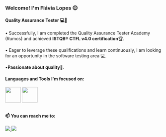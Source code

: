 ### Welcome! I'm Flávia Lopes 😊
#### Quality Assurance Tester 💻🚀

• Successfully, I am completed the Quality Assurance Tester Academy (Rumos) and achieved **ISTQB® CTFL v4.0 certification**🏆.

• Eager to leverage these qualifications and learn continuously, I am looking for an opportunity in the software testing area 💻.

•**Passionate about quality🌟**.

#### Languages and Tools I'm focused on:

<div display="inline">
<img width='50' heigth='50' src="https://cdn.jsdelivr.net/gh/devicons/devicon@latest/icons/mysql/mysql-original-wordmark.svg" />
<img width='50' heigth='50' src="https://cdn.jsdelivr.net/gh/devicons/devicon@latest/icons/postman/postman-original.svg" />
</div>

##

#### 📫 You can reach me to:

<a href="https://www.linkedin.com/in/flaviadsl/">
<img src="https://img.shields.io/badge/linkedin-%230077B5.svg?style=for-the-badge&logo=linkedin&logoColor=white" />
<a/>          
<a href="mailto:flaviadslopes20@gmail.com">
<img src="https://img.shields.io/badge/Gmail-D14836?style=for-the-badge&logo=gmail&logoColor=white" />
<a/>
